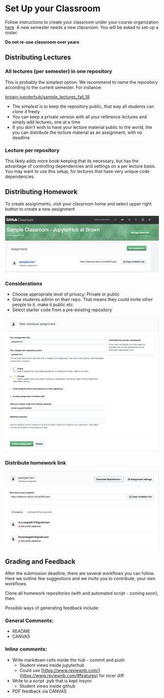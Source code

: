 # Set Up your Classroom 

Follow instructions to create your classroom under your course organization [here](https://classroom.github.com/classrooms). A new semester needs a new classroom. You will be asked to set-up a roster. 

**Do not re-use classroom over years**

## Distributing Lectures

### All lectures (per semester) in one repository

This is probably the simplest option. We recommend to name the repository according to the current semester. For instance:

[brown-jupyterhub/sample_lectures_fall_18](https://github.com/brown-jupyterhub/sample_lectures_fall_18)

- The simplest is to keep the repository public, that way all students can *clone it*  freely
- You can keep a private version with all your reference lectures and simply add lectures, one at a time
- If you don't wish to have your lecture material public to the world, the you can distribute the lecture material as an assignment, with no deadline


### Lecture per repository

This likely adds more book-keeping that its necessary, but has the advantage of controlling dependencies and settings on a per lecture basis. You may want to use this setup, for lectures that have very unique code dependencies.


## Distributing Homework


To create assignments, visit your classroom home and select upper right button to create a new assignment

![](Untitled-4ceb5872-7fb9-4afa-8fe0-c1b541ac2533.png)

###  Considerations

- Choose appropriate level of privacy: Private or public
- Give students admin on their repo. That means they could invite other people to it, make it public etc
- Select starter code from a pre-existing repository

![](Untitled-96a093f7-8c01-4a01-a03f-29aa107240a8.png)

### Distribute homework link

![](Untitled-c529885f-2a07-4515-9439-170b146e2fd1.png)


## Grading and Feedback

After the submission deadline, there are several workflows you can follow. Here we outline few suggestions and we invite you to contribute, your own workflows.

Clone all homework repositories (with and automated script - coming soon), then:

Possible ways of generating feedback include:

### General Comments:

- README
- CANVAS

### Inline comments:

- Write markdown cells inside the hub - commit and push
    - Student views inside jupyterhub
    - Could use [https://www.reviewnb.com/](https://www.reviewnb.com/#features) for nicer diff
- Write to a script .pyb that is kept insync
    - Student views inside github
- PDF feedback via CANVAS
